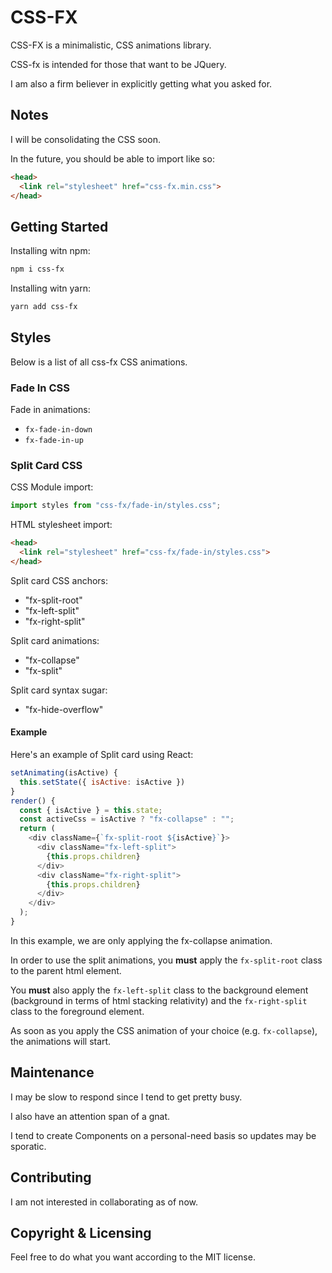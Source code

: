 # CSS-FX

CSS-FX is a minimalistic, CSS animations library.

CSS-fx is intended for those that want to be JQuery.

I am also a firm believer in explicitly getting what you asked for.


## Notes
I will be consolidating the CSS soon.

In the future, you should be able to import like so:
```html
<head>
  <link rel="stylesheet" href="css-fx.min.css">
</head>
```

## Getting Started
Installing witn npm:
```bash
npm i css-fx
```

Installing witn yarn:
```bash
yarn add css-fx
```

## Styles
Below is a list of all css-fx CSS animations.

### Fade In CSS
Fade in animations:
* `fx-fade-in-down`
* `fx-fade-in-up`

### Split Card CSS
CSS Module import:
```js
import styles from "css-fx/fade-in/styles.css";
```
HTML stylesheet import:
```html
<head>
  <link rel="stylesheet" href="css-fx/fade-in/styles.css">
</head>
```

Split card CSS anchors:
* "fx-split-root"
* "fx-left-split"
* "fx-right-split"

Split card animations:
* "fx-collapse"
* "fx-split"

Split card syntax sugar:
* "fx-hide-overflow"

#### Example
Here's an example of Split card using React:
```js
setAnimating(isActive) {
  this.setState({ isActive: isActive })
}
render() {
  const { isActive } = this.state;
  const activeCss = isActive ? "fx-collapse" : "";
  return (
    <div className={`fx-split-root ${isActive}`}>
      <div className="fx-left-split">
        {this.props.children}
      </div>
      <div className="fx-right-split">
        {this.props.children}
      </div>
    </div>
  );
}
```

In this example, we are only applying the fx-collapse animation. 

In order to use the split animations, you **must** apply the `fx-split-root` 
class to the parent html element.

You **must** also apply the `fx-left-split` class to the background element 
(background in terms of html stacking relativity) and the `fx-right-split` 
class to the foreground element.

As soon as you apply the CSS animation of your choice (e.g. `fx-collapse`), 
the animations will start.

## Maintenance
I may be slow to respond since I tend to get pretty busy.

I also have an attention span of a gnat.

I tend to create Components on a personal-need basis so updates may be sporatic.

## Contributing
I am not interested in collaborating as of now.

## Copyright & Licensing
Feel free to do what you want according to the MIT license.
